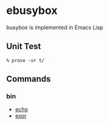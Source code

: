 # ebusybox

busybox is implemented in Emacs Lisp

## Unit Test

```
% prove -vr t/
```

## Commands

### bin

- [echo](bin/echo.el)
- [expr](bin/expr.el)
